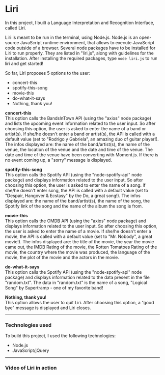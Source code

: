# Liri 

In this project, I built a Language Interpretation and Recognition Interface, called Liri.

Liri is meant to be run in the terminal, using Node.js. Node.js is an open-source JavaScript runtime environment, that allows to execute JavaScript code outside of a browser. Several node packages have to be installed for Liri to run properly. They are listed in "liri.js", along with guidelines for the installation.
After installing the required packages, type `node liri.js` to run liri and get started!

So far, Liri proposes 5 options to the user:
- concert-this
- spotify-this-song
- movie-this
- do-what-it-says
- Nothing, thank you!

**concert-this**<br>
This option calls the BandsInTown API (using the "axios" node package) and lists the upcoming event information related to the user input. So after choosing this option, the user is asked to enter the name of a band or artist(s). If she/he doesn't enter a band or artist(s), the API is called with a default value (set to "Rodrigo y Gabriela", an amazing duo of guitar player!).
The infos displayed are: the name of the band/artist(s), the name of the venue, the location of the venue and the date and time of the venue. The date and time of the venue have been converting with Moment.js.
If there is no event coming up, a "sorry" message is displayed.

**spotify-this-song**<br>
This option calls the Spotify API (using the "node-spotify-api" node package) and displays information related to the user input. So after choosing this option, the user is asked to enter the name of a song. If she/he doesn't enter song, the API is called with a default value (set to "Despair, Hangover & Ecstasy" by the Do, a great song!).
The infos displayed are: the name of the band/artist(s), the name of the song, the Spotify link of the song and the name of the album the song is from.

**movie-this**<br>
This option calls the OMDB API (using the "axios" node package) and displays information related to the user input. So after choosing this option, the user is asked to enter the name of a movie. If she/he doesn't enter a movie, the API is called with a default value (set to "Mr. Nobody", a great movie!).
The infos displayed are: the title of the movie, the year the movie came out, the IMDB Rating of the movie, the Rotten Tomatoes Rating of the movie, the country where the movie was produced, the language of the movie, the plot of the movie and the actors in the movie.

**do-what-it-says**<br>
This option calls the Spotify API (using the "node-spotify-api" node package) and displays information related to the data present in the file "random.txt". The data in "random.txt" is the name of a song, "Logical Song" by Supertramp - one of my favorite band!

**Nothing, thank you!**<br>
This option allows the user to quit Liri. After choosing this option, a "good bye" message is displayed and Liri closes.

---

### Technologies used

To build this project, I used the following technologies:

- Node.js
- JavaScript/jQuery

---

### Video of Liri in action











